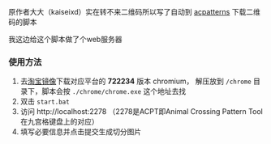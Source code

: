 原作者大大（kaiseixd）实在转不来二维码所以写了自动到 [acpatterns](https://acpatterns.com/) 下载二维码的脚本

我这边给这个脚本做了个web服务器

### 使用方法
1. 去[淘宝镜像](https://npm.taobao.org/mirrors/chromium-browser-snapshots/)下载对应平台的 **722234** 版本 chromium， 解压放到 `/chrome` 目录下，脚本会按 `./chrome/chrome.exe` 这个地址去找
2. 双击 `start.bat` 
3. 访问 http://localhost:2278 （2278是ACPT即Animal Crossing Pattern Tool在九宫格键盘上的对应）
4. 填写必要信息并点击提交生成切分图片